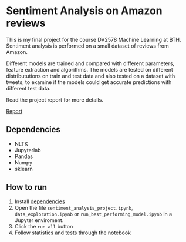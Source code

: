 # Sentiment Analysis on Amazon reviews
This is my final project for the course DV2578 Machine Learning at BTH.
Sentiment analysis is performed on a small dataset of reviews from Amazon.

Different models are trained and compared with different parameters, feature extraction and algorithms.
The models are tested on different distribututions on train and test data and also tested on a dataset with tweets, to examine if the models could get accurate predictions with different test data.

Read the project report for more details.

[Report](Project-Report.pdf)

## Dependencies
- NLTK
- Jupyterlab
- Pandas
- Numpy
- sklearn

## How to run
1. Install [dependencies](#dependencies)
1. Open the file `sentiment_analysis_project.ipynb`, `data_exploration.ipynb` or 
`run_best_performing_model.ipynb` in a Jupyter enviroment.
1. Click the `run all` button
1. Follow statistics and tests through the notebook
